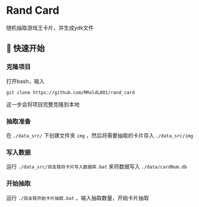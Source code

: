 # Rand Card #

随机抽取游戏王卡片，并生成ydk文件

## 🚀 快速开始 ##

### 克隆项目 ###

打开bash，输入

```
git clone https://github.com/MRoldL001/rand_card
```

这一步会将项目完整克隆到本地

### 抽取准备 ###

在 `./data_src/` 下创建文件夹 `img` ，然后将需要抽取的卡片存入 `./data_src/img` 

### 写入数据 ###

运行 `./data_src/双击我将卡片写入数据库.bat` 来将数据写入 `./data/cardNum.db` 

### 开始抽取 ###

运行 `./双击我开始卡片抽取.bat` ，输入抽取数量，开始卡片抽取